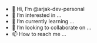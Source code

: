 - 👋 Hi, I’m @arjak-dev-personal
- 👀 I’m interested in ...
- 🌱 I’m currently learning ...
- 💞️ I’m looking to collaborate on ...
- 📫 How to reach me ...

<!---
arjak-dev-personal/arjak-dev-personal is a ✨ special ✨ repository because its `README.md` (this file) appears on your GitHub profile.
You can click the Preview link to take a look at your changes.
--->
